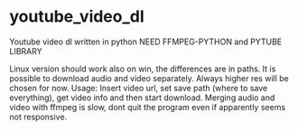 # youtube_video_dl
Youtube video dl written in python
NEED FFMPEG-PYTHON and PYTUBE LIBRARY

Linux version should work also on win, the differences are in paths.
It is possible to download audio and video separately.
Always higher res will be chosen for now.
Usage:
Insert video url, set save path (where to save everything), get video info and then start download.
Merging audio and video with ffmpeg is slow, dont quit the program even if apparently seems not responsive.

